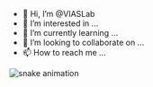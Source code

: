 - 👋 Hi, I’m @VIASLab
- 👀 I’m interested in ...
- 🌱 I’m currently learning ...
- 💞️ I’m looking to collaborate on ...
- 📫 How to reach me ...

<!---
VIASLab/VIASLab is a ✨ special ✨ repository because its `README.md` (this file) appears on your GitHub profile.
You can click the Preview link to take a look at your changes.
--->

![snake animation](https://github.com/<VIASLab>/<VIASLab>/blob/output/github-contribution-grid-snake2.svg)
